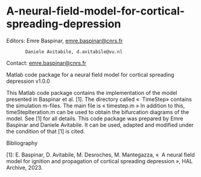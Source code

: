 # A-neural-field-model-for-cortical-spreading-depression

Editors: Emre Baspinar,    emre.baspinar@cnrs.fr

	       Daniele Avitabile, d.avitabile@vu.nl

Contact: emre.baspinar@cnrs.fr

Matlab code package for a neural field model for cortical spreading depression v1.0.0

This Matlab code package contains the implementation of the model presented in Baspinar et al. [1]. The directory called «  TimeStep» contains the simulation m-files. The main file is « timestep.m » In addition to this, timeStepIteration.m can be used to obtain the bifurcation diagrams of the model. See [1] for all details. This code package was prepared by Emre Baspinar and Daniele Avitabile. It can be used, adapted and modified under the condition of that [1] is cited.

Bibliography

[1]: E. Baspinar, D. Avitabile, M. Desroches, M. Mantegazza, «  A neural field model for ignition and propagation of cortical spreading depression », HAL Archive, 2023.
